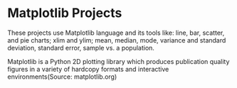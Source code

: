 # Matplotlib Projects

These projects use Matplotlib language and its tools like: line, bar, scatter, and pie charts; xlim and ylim; mean, median, mode, variance and standard deviation, standard error, sample vs. a population.

Matplotlib is a Python 2D plotting library which produces publication quality figures in a variety of hardcopy formats and interactive environments(Source: matplotlib.org)
